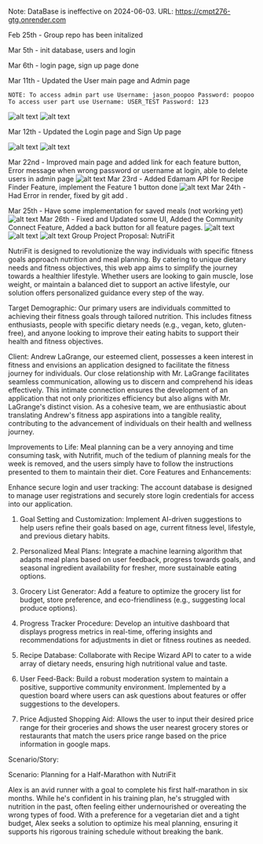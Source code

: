 Note: DataBase is ineffective on 2024-06-03.
URL: https://cmpt276-gtg.onrender.com

Feb 25th - Group repo has been initalized

Mar 5th - init database, users and login

Mar 6th - login page, sign up page done

Mar 11th - Updated the User main page and Admin page

    NOTE: To access admin part use Username: jason_poopoo Password: poopoo
    To access user part use Username: USER_TEST Password: 123

![alt text](<src/main/resources/static/images/Screenshot 2024-03-12 at 12.13.31 AM.png>)
![alt text](<src/main/resources/static/images/Screenshot 2024-03-12 at 1.22.00 PM.png>)

Mar 12th - Updated the Login page and Sign Up page

![alt text](<src/main/resources/static/images/Screenshot 2024-03-12 at 1.21.02 PM.png>)
![alt text](<src/main/resources/static/images/Screenshot 2024-03-12 at 1.21.12 PM.png>)

Mar 22nd - Improved main page and added link for each feature button, Error message when wrong password or username at login, able to delete users in admin page
![alt text](<src/main/resources/static/images/Screenshot 2024-03-26 at 9.51.25 PM.png>)
Mar 23rd - Added Edamam API for Recipe Finder Feature, implement the Feature 1 button done
![alt text](<src/main/resources/static/images/Screenshot 2024-03-26 at 9.51.32 PM.png>)
Mar 24th - Had Error in render, fixed by git add .

Mar 25th - Have some implementation for saved meals (not working yet)
![alt text](<src/main/resources/static/images/Screenshot 2024-03-26 at 9.51.44 PM.png>)
Mar 26th - Fixed and Updated some UI, Added the Community Connect Feature, Added a back button for all feature pages.
![alt text](<src/main/resources/static/images/Screenshot 2024-03-26 at 9.51.57 PM.png>)
![alt text](<src/main/resources/static/images/Screenshot 2024-03-26 at 9.52.01 PM.png>)
![alt text](<src/main/resources/static/images/Screenshot 2024-03-26 at 9.52.15 PM.png>)
Group Project Proposal: NutriFit

NutriFit is designed to revolutionize the way individuals with specific fitness goals approach nutrition and meal planning. By catering to unique dietary needs and fitness objectives, this web app aims to simplify the journey towards a healthier lifestyle. Whether users are looking to gain muscle, lose weight, or maintain a balanced diet to support an active lifestyle, our solution offers personalized guidance every step of the way. 

Target Demographic:
Our primary users are individuals committed to achieving their fitness goals through tailored nutrition. This includes fitness enthusiasts, people with specific dietary needs (e.g., vegan, keto, gluten-free), and anyone looking to improve their eating habits to support their health and fitness objectives.

Client:
Andrew LaGrange, our esteemed client, possesses a keen interest in fitness and envisions an application designed to facilitate the fitness journey for individuals. Our close relationship with Mr. LaGrange facilitates seamless communication, allowing us to discern and comprehend his ideas effectively. This intimate connection ensures the development of an application that not only prioritizes efficiency but also aligns with Mr. LaGrange's distinct vision. As a cohesive team, we are enthusiastic about translating Andrew's fitness app aspirations into a tangible reality, contributing to the advancement of individuals on their health and wellness journey.

Improvements to Life:
Meal planning can be a very annoying and time consuming task, with Nutrifit, much of the tedium of planning meals for the week is removed, and the users simply have to follow the instructions presented to them to maintain their diet.
Core Features and Enhancements:

Enhance secure login and user tracking:
The account database is designed to manage user registrations and securely store login credentials for access into our application.

1. Goal Setting and Customization:
 Implement AI-driven suggestions to help users refine their goals based on age, current fitness level, lifestyle, and previous dietary habits.

2. Personalized Meal Plans:
Integrate a machine learning algorithm that adapts meal plans based on user feedback, progress towards goals, and seasonal ingredient availability for fresher, more sustainable eating options.

3. Grocery List Generator:
 Add a feature to optimize the grocery list for budget, store preference, and eco-friendliness (e.g., suggesting local produce options).

4. Progress Tracker Procedure:
 Develop an intuitive dashboard that displays progress metrics in real-time, offering insights and recommendations for adjustments in diet or fitness routines as needed.


5. Recipe Database:
Collaborate with Recipe Wizard API to cater to a wide array of dietary needs, ensuring high nutritional value and taste.

6. User Feed-Back: 
Build a robust moderation system to maintain a positive, supportive community environment. Implemented by a question board where users can ask questions about features or offer suggestions to the developers.

7. Price Adjusted Shopping Aid:
Allows the user to input their desired price range for their groceries and shows the user nearest grocery stores or restaurants that match the users price range based on the price information in google maps.

Scenario/Story:

Scenario: Planning for a Half-Marathon with NutriFit


Alex is an avid runner with a goal to complete his first half-marathon in six months. While he's confident in his training plan, he's struggled with nutrition in the past, often feeling either undernourished or overeating the wrong types of food. With a preference for a vegetarian diet and a tight budget, Alex seeks a solution to optimize his meal planning, ensuring it supports his rigorous training schedule without breaking the bank.

